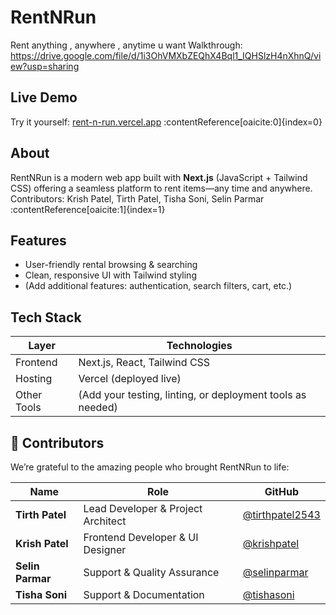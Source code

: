 # RentNRun
Rent anything , anywhere , anytime u want
Walkthrough: https://drive.google.com/file/d/1i3OhVMXbZEQhX4Bql1_IQHSlzH4nXhnQ/view?usp=sharing


##  Live Demo
Try it yourself: [rent-n-run.vercel.app](https://rent-n-run.vercel.app) :contentReference[oaicite:0]{index=0}

##  About
RentNRun is a modern web app built with **Next.js** (JavaScript + Tailwind CSS) offering a seamless platform to rent items—any time and anywhere.  
Contributors: Krish Patel, Tirth Patel, Tisha Soni, Selin Parmar :contentReference[oaicite:1]{index=1}

##  Features
- User-friendly rental browsing & searching  
- Clean, responsive UI with Tailwind styling  
- (Add additional features: authentication, search filters, cart, etc.)

##  Tech Stack
| Layer        | Technologies         |
|--------------|----------------------|
| Frontend     | Next.js, React, Tailwind CSS |
| Hosting      | Vercel (deployed live) |
| Other Tools  | (Add your testing, linting, or deployment tools as needed) |

## 👥 Contributors

We’re grateful to the amazing people who brought RentNRun to life:

| Name | Role | GitHub |
|------|------|--------|
| **Tirth Patel** | Lead Developer & Project Architect | [@tirthpatel2543](https://github.com/tirthpatel2543) |
| **Krish Patel** | Frontend Developer & UI Designer | [@krishpatel](https://github.com/kodemeister-yt) |
| **Selin Parmar** | Support & Quality Assurance | [@selinparmar](https://github.com/) |
| **Tisha Soni** | Support & Documentation | [@tishasoni](https://github.com/) |




 

